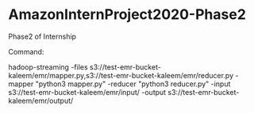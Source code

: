 # AmazonInternProject2020-Phase2
Phase2 of Internship


Command:

hadoop-streaming -files s3://test-emr-bucket-kaleem/emr/mapper.py,s3://test-emr-bucket-kaleem/emr/reducer.py -mapper "python3 mapper.py" -reducer "python3 reducer.py" -input s3://test-emr-bucket-kaleem/emr/input/ -output s3://test-emr-bucket-kaleem/emr/output/
